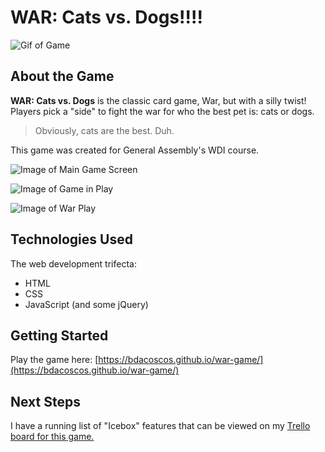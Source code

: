 # WAR: Cats vs. Dogs!!!!

![Gif of Game](https://media.giphy.com/media/l1J9MfDFy2CA2ILv2/giphy.gif)

## About the Game

**WAR: Cats vs. Dogs** is the classic card game, War, but with a silly twist! Players pick a "side" to fight the war for who the best pet is: cats or dogs.

> Obviously, cats are the best. Duh.

This game was created for General Assembly's WDI course. 

![Image of Main Game Screen](https://i.imgur.com/jnxZMg8.png)

![Image of Game in Play](https://i.imgur.com/aNB1NNz.png)

![Image of War Play](https://i.imgur.com/CTGtmwa.png)

## Technologies Used

The web development trifecta: 

- HTML
- CSS
- JavaScript (and some jQuery)

## Getting Started

Play the game here: [https://bdacoscos.github.io/war-game/](https://bdacoscos.github.io/war-game/)

## Next Steps

I have a running list of "Icebox" features that can be viewed on my [Trello board for this game.](https://trello.com/b/cUwwg4dE)